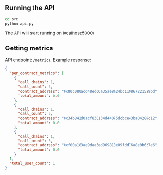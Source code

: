 ## Running the API
```bash
cd src
python api.py
```
The API will start running on localhost:5000/

## Getting metrics
API endpoint: `/metrics`. Example response:
```json
{
  "per_contract_metrics": [
    {
      "call_chains": 1,
      "call_count": 6,
      "contract_address": "0x80c080acd48ed66a35ae8a24bc1198672215a9bd",
      "total_amount": 0.0
    },
    {
      "call_chains": 1,
      "call_count": 6,
      "contract_address": "0x34b842d0acf830134d44075dcbce43ba04286c12",
      "total_amount": 0.0
    },
    {
      "call_chains": 1,
      "call_count": 6,
      "contract_address": "0xf00a183ae9daa5ed969818e09fdd76a8e0b627e6",
      "total_amount": 0.0
    }
  ],
  "total_user_count": 1
}
```